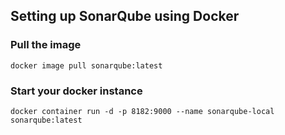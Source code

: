 ## Setting up SonarQube using Docker

### Pull the image

`docker image pull sonarqube:latest`

### Start your docker instance

`docker container run -d -p 8182:9000 --name sonarqube-local sonarqube:latest`

